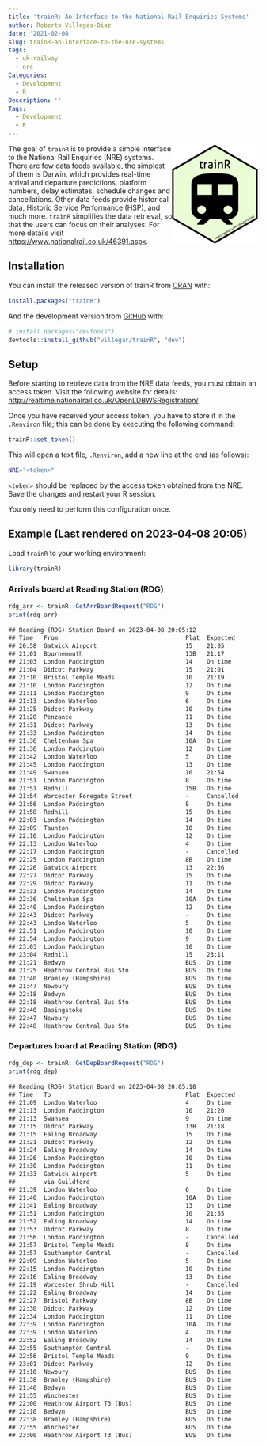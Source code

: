 ```yaml
---
title: 'trainR: An Interface to the National Rail Enquiries Systems'
author: Roberto Villegas-Diaz
date: '2021-02-08'
slug: trainR-an-interface-to-the-nre-systems
tags:
  - uk-railway
  - nre
Categories:
  - Development
  - R
Description: ''
Tags:
  - Development
  - R
---
```


<img src="https://raw.githubusercontent.com/villegar/trainR/main/inst/images/logo.png" alt="logo" align="right" height=200px/>

The goal of `trainR` is to provide a simple interface to the 
National Rail Enquiries (NRE) systems. There are few data feeds 
available, the simplest of them is Darwin, which provides real-time 
arrival and departure predictions, platform numbers, delay estimates, 
schedule changes and cancellations. Other data feeds provide historical 
data, Historic Service Performance (HSP), and much more. `trainR` 
simplifies the data retrieval, so that the users can focus on their 
analyses. For more details visit 
https://www.nationalrail.co.uk/46391.aspx.

## Installation

You can install the released version of trainR from [CRAN](https://CRAN.R-project.org) with:

``` r
install.packages("trainR")
```

And the development version from [GitHub](https://github.com/) with:

``` r
# install.packages("devtools")
devtools::install_github("villegar/trainR", "dev")
```

## Setup
Before starting to retrieve data from the NRE data feeds, you must obtain an access token. 
Visit the following website for details: http://realtime.nationalrail.co.uk/OpenLDBWSRegistration/

Once you have received your access token, you have to store it in the `.Renviron` file; this can be 
done by executing the following command:


```r
trainR::set_token()
```

This will open a text file, `.Renviron`, add a new line at the end (as follows):

```bash
NRE="<token>"
```

`<token>` should be replaced by the access token obtained from the NRE. Save the changes and restart 
your R session.

You only need to perform this configuration once.

## Example (Last rendered on 2023-04-08 20:05)

Load `trainR` to your working environment:

```r
library(trainR)
```

### Arrivals board at Reading Station (RDG)


```r
rdg_arr <- trainR::GetArrBoardRequest("RDG")
print(rdg_arr)
```

```
## Reading (RDG) Station Board on 2023-04-08 20:05:12
## Time   From                                    Plat  Expected
## 20:58  Gatwick Airport                         15    21:05
## 21:01  Bournemouth                             13B   21:17
## 21:03  London Paddington                       14    On time
## 21:04  Didcot Parkway                          15    21:01
## 21:10  Bristol Temple Meads                    10    21:19
## 21:10  London Paddington                       12    On time
## 21:11  London Paddington                       9     On time
## 21:13  London Waterloo                         6     On time
## 21:25  Didcot Parkway                          10    On time
## 21:28  Penzance                                11    On time
## 21:31  Didcot Parkway                          13    On time
## 21:33  London Paddington                       14    On time
## 21:36  Cheltenham Spa                          10A   On time
## 21:36  London Paddington                       12    On time
## 21:42  London Waterloo                         5     On time
## 21:45  London Paddington                       13    On time
## 21:49  Swansea                                 10    21:54
## 21:51  London Paddington                       8     On time
## 21:51  Redhill                                 15B   On time
## 21:54  Worcester Foregate Street               -     Cancelled
## 21:56  London Paddington                       8     On time
## 21:58  Redhill                                 15    On time
## 22:03  London Paddington                       14    On time
## 22:09  Taunton                                 10    On time
## 22:10  London Paddington                       12    On time
## 22:13  London Waterloo                         4     On time
## 22:17  London Paddington                       -     Cancelled
## 22:25  London Paddington                       8B    On time
## 22:26  Gatwick Airport                         13    22:36
## 22:27  Didcot Parkway                          15    On time
## 22:29  Didcot Parkway                          11    On time
## 22:33  London Paddington                       14    On time
## 22:36  Cheltenham Spa                          10A   On time
## 22:40  London Paddington                       12    On time
## 22:43  Didcot Parkway                          -     On time
## 22:43  London Waterloo                         5     On time
## 22:51  London Paddington                       10    On time
## 22:54  London Paddington                       9     On time
## 23:03  London Paddington                       10    On time
## 23:04  Redhill                                 15    23:11
## 21:21  Bedwyn                                  BUS   On time
## 21:25  Heathrow Central Bus Stn                BUS   On time
## 21:40  Bramley (Hampshire)                     BUS   On time
## 21:47  Newbury                                 BUS   On time
## 22:18  Bedwyn                                  BUS   On time
## 22:18  Heathrow Central Bus Stn                BUS   On time
## 22:40  Basingstoke                             BUS   On time
## 22:47  Newbury                                 BUS   On time
## 22:48  Heathrow Central Bus Stn                BUS   On time
```

### Departures board at Reading Station (RDG)


```r
rdg_dep <- trainR::GetDepBoardRequest("RDG")
print(rdg_dep)
```

```
## Reading (RDG) Station Board on 2023-04-08 20:05:18
## Time   To                                      Plat  Expected
## 21:09  London Waterloo                         4     On time
## 21:13  London Paddington                       10    21:20
## 21:13  Swansea                                 9     On time
## 21:15  Didcot Parkway                          13B   21:18
## 21:15  Ealing Broadway                         15    On time
## 21:21  Didcot Parkway                          12    On time
## 21:24  Ealing Broadway                         14    On time
## 21:26  London Paddington                       10    On time
## 21:30  London Paddington                       11    On time
## 21:33  Gatwick Airport                         5     On time
##        via Guildford                           
## 21:39  London Waterloo                         6     On time
## 21:40  London Paddington                       10A   On time
## 21:41  Ealing Broadway                         13    On time
## 21:51  London Paddington                       10    21:55
## 21:52  Ealing Broadway                         14    On time
## 21:53  Didcot Parkway                          8     On time
## 21:56  London Paddington                       -     Cancelled
## 21:57  Bristol Temple Meads                    8     On time
## 21:57  Southampton Central                     -     Cancelled
## 22:09  London Waterloo                         5     On time
## 22:15  London Paddington                       10    On time
## 22:16  Ealing Broadway                         13    On time
## 22:19  Worcester Shrub Hill                    -     Cancelled
## 22:22  Ealing Broadway                         14    On time
## 22:27  Bristol Parkway                         8B    On time
## 22:30  Didcot Parkway                          12    On time
## 22:34  London Paddington                       11    On time
## 22:39  London Paddington                       10A   On time
## 22:39  London Waterloo                         4     On time
## 22:52  Ealing Broadway                         14    On time
## 22:55  Southampton Central                     -     On time
## 22:56  Bristol Temple Meads                    9     On time
## 23:01  Didcot Parkway                          12    On time
## 21:10  Newbury                                 BUS   On time
## 21:38  Bramley (Hampshire)                     BUS   On time
## 21:40  Bedwyn                                  BUS   On time
## 21:55  Winchester                              BUS   On time
## 22:00  Heathrow Airport T3 (Bus)               BUS   On time
## 22:10  Bedwyn                                  BUS   On time
## 22:38  Bramley (Hampshire)                     BUS   On time
## 22:55  Winchester                              BUS   On time
## 23:00  Heathrow Airport T3 (Bus)               BUS   On time
```
